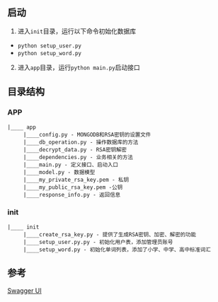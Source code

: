 ## 启动
1. 进入`init`目录，运行以下命令初始化数据库
 - `python setup_user.py`
 - `python setup_word.py`
2. 进入`app`目录，运行`python main.py`启动接口

## 目录结构

### APP
```Tree
|____ app
     |____config.py - MONGODB和RSA密钥的设置文件
     |____db_operation.py - 操作数据库的方法
     |____decrypt_data.py - RSA密钥解密
     |____dependencies.py - 业务相关的方法
     |____main.py - 定义接口、启动入口
     |____model.py - 数据模型
     |____my_private_rsa_key.pem - 私钥
     |____my_public_rsa_key.pem -公钥 
     |____response_info.py - 返回信息
```

### init
```Tree
|____ init
     |____create_rsa_key.py - 提供了生成RSA密钥、加密、解密的功能
     |____setup_user.py.py - 初始化用户表，添加管理员账号
     |____setup_word.py - 初始化单词列表，添加了小学、中学、高中标准词汇
```

## 参考
[Swagger UI](http://127.0.0.1:8000/docs)

